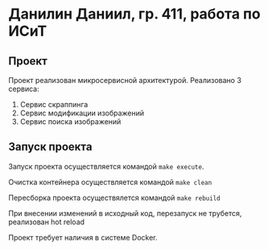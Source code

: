# Данилин Даниил, гр. 411, работа по ИСиТ


## Проект

Проект реализован микросервисной архитектурой. Реализовано 3 сервиса:

  1. Сервис скраппинга
  2. Сервис модификации изображений
  3. Сервис поиска изображений

## Запуск проекта

Запуск проекта осуществляется командой `make execute`.

Очистка контейнера осуществляется командой `make clean`

Пересборка проекта осуществялется командой `make rebuild`

При внесении изменений в исходный код, перезапуск не трубется, реализован hot reload


Проект требует наличия в системе Docker.